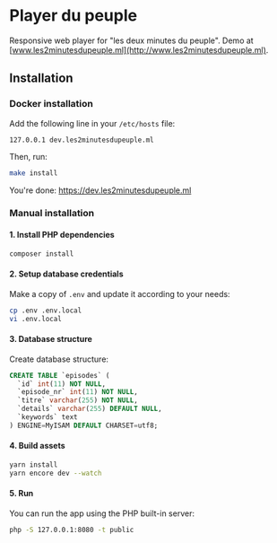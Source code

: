 # Player du peuple
Responsive web player for "les deux minutes du peuple".
Demo at [www.les2minutesdupeuple.ml](http://www.les2minutesdupeuple.ml).

## Installation
### Docker installation
Add the following line in your `/etc/hosts` file:
```
127.0.0.1 dev.les2minutesdupeuple.ml
```

Then, run:
```bash
make install
```

You're done: https://dev.les2minutesdupeuple.ml

### Manual installation
#### 1. Install PHP dependencies
```bash
composer install
```

#### 2. Setup database credentials
Make a copy of `.env` and update it according to your needs:
```bash
cp .env .env.local
vi .env.local
```

#### 3. Database structure
Create database structure:

```sql
CREATE TABLE `episodes` (
  `id` int(11) NOT NULL,
  `episode_nr` int(11) NOT NULL,
  `titre` varchar(255) NOT NULL,
  `details` varchar(255) DEFAULT NULL,
  `keywords` text
) ENGINE=MyISAM DEFAULT CHARSET=utf8;
```

#### 4. Build assets
```bash
yarn install
yarn encore dev --watch
```

#### 5. Run
You can run the app using the PHP built-in server:
```bash
php -S 127.0.0.1:8080 -t public
```

